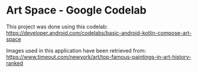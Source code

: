 # Art Space - Google Codelab

This project was done using this codelab: https://developer.android.com/codelabs/basic-android-kotlin-compose-art-space

Images used in this application have been retrieved from: https://www.timeout.com/newyork/art/top-famous-paintings-in-art-history-ranked
